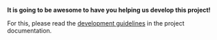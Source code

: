 **It is going to be awesome to have you helping us develop this project!**

For this, please read the [development guidelines](https://mateusoliveira43.github.io/python-project-template/contributing.html) in the project documentation.
